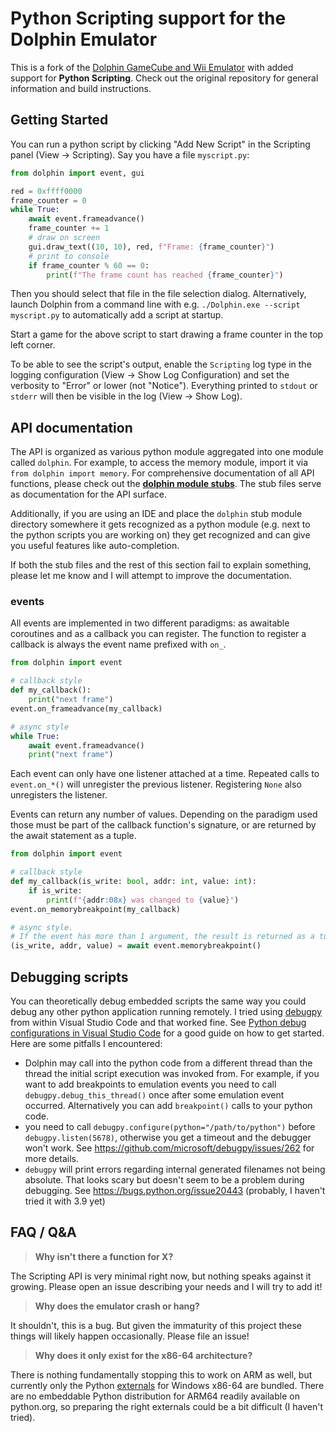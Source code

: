 # Python Scripting support for the Dolphin Emulator

This is a fork of the [Dolphin GameCube and Wii Emulator](https://github.com/dolphin-emu/dolphin)
with added support for **Python Scripting**.
Check out the original repository for general information and build instructions.

## Getting Started

You can run a python script by clicking "Add New Script" in the Scripting panel (View -> Scripting).
Say you have a file `myscript.py`:
```python
from dolphin import event, gui

red = 0xffff0000
frame_counter = 0
while True:
    await event.frameadvance()
    frame_counter += 1
    # draw on screen
    gui.draw_text((10, 10), red, f"Frame: {frame_counter}")
    # print to console
    if frame_counter % 60 == 0:
        print(f"The frame count has reached {frame_counter}")
```
Then you should select that file in the file selection dialog.
Alternatively, launch Dolphin from a command line with e.g. `./Dolphin.exe --script myscript.py`
to automatically add a script at startup.

Start a game for the above script to start drawing a frame counter in the top left corner.

To be able to see the script's output, enable the `Scripting` log type in the logging configuration (View -> Show Log Configuration) and set the verbosity to "Error" or lower (not "Notice").
Everything printed to `stdout` or `stderr` will then be visible in the log (View -> Show Log).


## API documentation

The API is organized as various python module aggregated into one module called `dolphin`.
For example, to access the memory module, import it via `from dolphin import memory`.
For comprehensive documentation of all API functions, please check out the **[dolphin module stubs](python-stubs/dolphin)**.
The stub files serve as documentation for the API surface.

Additionally, if you are using an IDE and place the `dolphin` stub module directory somewhere it gets recognized as a python module
(e.g. next to the python scripts you are working on) they get recognized and can give you useful features like auto-completion.

If both the stub files and the rest of this section fail to explain something,
please let me know and I will attempt to improve the documentation.

### events

All events are implemented in two different paradigms: as awaitable coroutines and as a callback you can register.
The function to register a callback is always the event name prefixed with `on_`.
```python
from dolphin import event

# callback style
def my_callback():
    print("next frame")
event.on_frameadvance(my_callback)

# async style
while True:
    await event.frameadvance()
    print("next frame")
```

Each event can only have one listener attached at a time.
Repeated calls to `event.on_*()` will unregister the previous listener.
Registering `None` also unregisters the listener.

Events can return any number of values.
Depending on the paradigm used those must be part of the callback function's signature,
or are returned by the await statement as a tuple.
```python
from dolphin import event

# callback style
def my_callback(is_write: bool, addr: int, value: int):
    if is_write:
        print(f"{addr:08x} was changed to {value}")
event.on_memorybreakpoint(my_callback)

# async style.
# If the event has more than 1 argument, the result is returned as a tuple.
(is_write, addr, value) = await event.memorybreakpoint()
```


## Debugging scripts

You can theoretically debug embedded scripts the same way you could debug any other python application running remotely.
I tried using [debugpy](https://github.com/microsoft/debugpy) from within Visual Studio Code and that worked fine.
See [Python debug configurations in Visual Studio Code](https://code.visualstudio.com/docs/python/debugging)
for a good guide on how to get started.
Here are some pitfalls I encountered:

- Dolphin may call into the python code from a different thread than the thread
  the initial script execution was invoked from.
  For example, if you want to add breakpoints to emulation events you need to call
  `debugpy.debug_this_thread()` once after some emulation event occurred.
  Alternatively you can add `breakpoint()` calls to your python code.
- you need to call `debugpy.configure(python="/path/to/python")` before
  `debugpy.listen(5678)`, otherwise you get a timeout and the debugger won't work.
  See https://github.com/microsoft/debugpy/issues/262 for more details.
- `debugpy` will print errors regarding internal generated filenames not being absolute.
  That looks scary but doesn't seem to be a problem during debugging.
  See https://bugs.python.org/issue20443 (probably, I haven't tried it with 3.9 yet)


## FAQ / Q&A

> **Why isn't there a function for X?**

The Scripting API is very minimal right now, but nothing speaks against it growing.
Please open an issue describing your needs and I will try to add it!

> **Why does the emulator crash or hang?**

It shouldn't, this is a bug. But given the immaturity of this project these things will likely happen occasionally.
Please file an issue!

> **Why does it only exist for the x86-64 architecture?**

There is nothing fundamentally stopping this to work on ARM as well,
but currently only the Python [externals](Externals) for Windows x86-64 are bundled.
There are no embeddable Python distribution for ARM64 readily available on python.org,
so preparing the right externals could be a bit difficult (I haven't tried).
